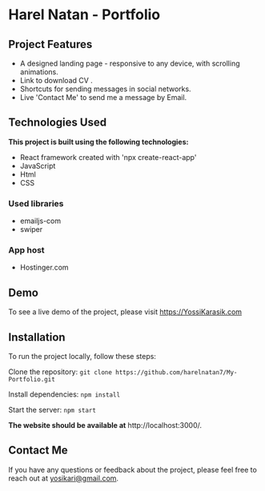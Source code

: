 <h1>Harel Natan - Portfolio</h1>


## Project Features

- A designed landing page - responsive to any device, with scrolling animations.
- Link to download CV .
- Shortcuts for sending messages in social networks.
- Live 'Contact Me' to send me a message by Email. 


<h2>Technologies Used</h2>
<b>     This project is built using the following technologies:
</b>

- React framework created with 'npx create-react-app'
- JavaScript
- Html
- CSS

### Used libraries

- emailjs-com
- swiper

 ### App host

- Hostinger.com


## Demo
To see a live demo of the project, please visit https://YossiKarasik.com

## Installation
To run the project locally, follow these steps:

Clone the repository: 
`git clone https://github.com/harelnatan7/My-Portfolio.git`

Install dependencies: 
`npm install`

Start the server: 
`npm start`

**The website should be available at** http://localhost:3000/.

## Contact Me
If you have any questions or feedback about the project, please feel free to reach out at yosikari@gmail.com.
